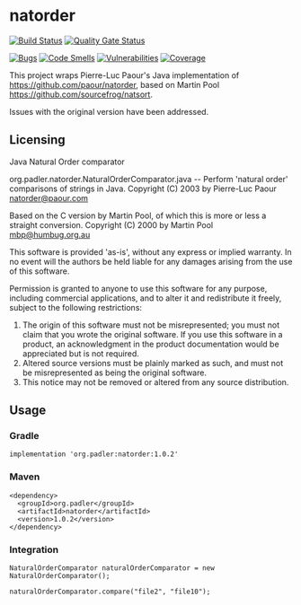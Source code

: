 # natorder
[![Build Status](https://travis-ci.org/616slayer616/natorder.svg?branch=master)](https://travis-ci.org/616slayer616/natorder)
[![Quality Gate Status](https://sonarcloud.io/api/project_badges/measure?project=616slayer616_natorder&metric=alert_status)](https://sonarcloud.io/dashboard?id=616slayer616_natorder)

[![Bugs](https://sonarcloud.io/api/project_badges/measure?project=616slayer616_natorder&metric=bugs)](https://sonarcloud.io/dashboard?id=616slayer616_natorder)
[![Code Smells](https://sonarcloud.io/api/project_badges/measure?project=616slayer616_natorder&metric=code_smells)](https://sonarcloud.io/dashboard?id=616slayer616_natorder)
[![Vulnerabilities](https://sonarcloud.io/api/project_badges/measure?project=616slayer616_natorder&metric=vulnerabilities)](https://sonarcloud.io/dashboard?id=616slayer616_natorder)
[![Coverage](https://sonarcloud.io/api/project_badges/measure?project=616slayer616_natorder&metric=coverage)](https://sonarcloud.io/dashboard?id=616slayer616_natorder)


This project wraps Pierre-Luc Paour's Java implementation of <https://github.com/paour/natorder>, based on Martin Pool <https://github.com/sourcefrog/natsort>.

Issues with the original version have been addressed.


## Licensing
Java Natural Order comparator

org.padler.natorder.NaturalOrderComparator.java -- Perform 'natural order' comparisons of strings in Java.
 Copyright (C) 2003 by Pierre-Luc Paour <natorder@paour.com>

 Based on the C version by Martin Pool, of which this is more or less a straight conversion.
 Copyright (C) 2000 by Martin Pool <mbp@humbug.org.au>

 This software is provided 'as-is', without any express or implied
 warranty.  In no event will the authors be held liable for any damages
 arising from the use of this software.

 Permission is granted to anyone to use this software for any purpose,
 including commercial applications, and to alter it and redistribute it
 freely, subject to the following restrictions:

 1. The origin of this software must not be misrepresented; you must not
 claim that you wrote the original software. If you use this software
 in a product, an acknowledgment in the product documentation would be
 appreciated but is not required.
 2. Altered source versions must be plainly marked as such, and must not be
 misrepresented as being the original software.
 3. This notice may not be removed or altered from any source distribution.

## Usage

### Gradle
```
implementation 'org.padler:natorder:1.0.2'
```

### Maven
```
<dependency>
  <groupId>org.padler</groupId>
  <artifactId>natorder</artifactId>
  <version>1.0.2</version>
</dependency>
```

### Integration

```
NaturalOrderComparator naturalOrderComparator = new NaturalOrderComparator();

naturalOrderComparator.compare("file2", "file10");
```
